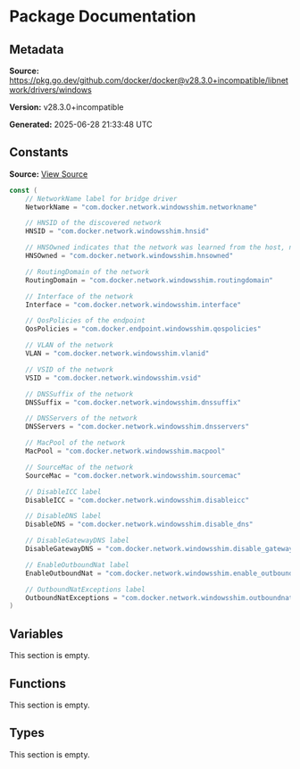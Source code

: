 # Package Documentation

## Metadata

**Source:** https://pkg.go.dev/github.com/docker/docker@v28.3.0+incompatible/libnetwork/drivers/windows

**Version:** v28.3.0+incompatible

**Generated:** 2025-06-28 21:33:48 UTC

## Constants

**Source:** [View Source](https://github.com/docker/docker/blob/v28.3.0/libnetwork/drivers/windows/labels.go#L3)

```go
const (
	// NetworkName label for bridge driver
	NetworkName = "com.docker.network.windowsshim.networkname"

	// HNSID of the discovered network
	HNSID = "com.docker.network.windowsshim.hnsid"

	// HNSOwned indicates that the network was learned from the host, not created by docker.
	HNSOwned = "com.docker.network.windowsshim.hnsowned"

	// RoutingDomain of the network
	RoutingDomain = "com.docker.network.windowsshim.routingdomain"

	// Interface of the network
	Interface = "com.docker.network.windowsshim.interface"

	// QosPolicies of the endpoint
	QosPolicies = "com.docker.endpoint.windowsshim.qospolicies"

	// VLAN of the network
	VLAN = "com.docker.network.windowsshim.vlanid"

	// VSID of the network
	VSID = "com.docker.network.windowsshim.vsid"

	// DNSSuffix of the network
	DNSSuffix = "com.docker.network.windowsshim.dnssuffix"

	// DNSServers of the network
	DNSServers = "com.docker.network.windowsshim.dnsservers"

	// MacPool of the network
	MacPool = "com.docker.network.windowsshim.macpool"

	// SourceMac of the network
	SourceMac = "com.docker.network.windowsshim.sourcemac"

	// DisableICC label
	DisableICC = "com.docker.network.windowsshim.disableicc"

	// DisableDNS label
	DisableDNS = "com.docker.network.windowsshim.disable_dns"

	// DisableGatewayDNS label
	DisableGatewayDNS = "com.docker.network.windowsshim.disable_gatewaydns"

	// EnableOutboundNat label
	EnableOutboundNat = "com.docker.network.windowsshim.enable_outboundnat"

	// OutboundNatExceptions label
	OutboundNatExceptions = "com.docker.network.windowsshim.outboundnat_exceptions"
)
```

## Variables

This section is empty.

## Functions

This section is empty.

## Types

This section is empty.

